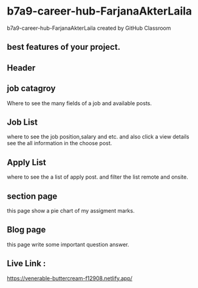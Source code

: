 # b7a9-career-hub-FarjanaAkterLaila
b7a9-career-hub-FarjanaAkterLaila created by GitHub Classroom
## best features of your project.
## Header
## job catagroy
Where to see the many fields of a job and available posts.
## Job List
where to see the job position,salary and etc. and also click a view details see the all information in the choose post.
 ## Apply List
 where to see the a list of apply post. and filter the list remote and onsite.
 ## section page
 this page show a pie chart of my assigment marks.
 ## Blog page
 this page write some important question answer.

 ## Live Link :
 https://venerable-buttercream-f12908.netlify.app/